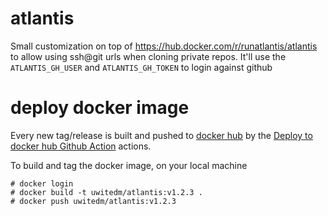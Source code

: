 # atlantis

Small customization on top of https://hub.docker.com/r/runatlantis/atlantis to allow using ssh@git urls when cloning private repos.
It'll use the `ATLANTIS_GH_USER` and `ATLANTIS_GH_TOKEN` to login against github

# deploy docker image 
Every new tag/release is built and pushed to [docker hub]( https://cloud.docker.com/u/uwitedm/repository/docker/uwitedm/atlantis) by the [Deploy to docker hub Github Action](https://github.com/uw-it-edm/atlantis/actions) actions.


To build and tag the docker image, on your local machine

```
# docker login 
# docker build -t uwitedm/atlantis:v1.2.3 .
# docker push uwitedm/atlantis:v1.2.3

```
